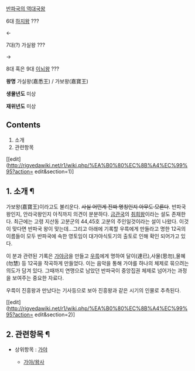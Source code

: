 [반파국의 역대국왕](%EA%B0%80%EC%95%BC/%EC%99%95%EC%82%AC.md)

6대 [하지왕](%ED%95%98%EC%A7%80%EC%99%95.md) ???

←

7대(?) 가실왕 ???

→

8대 혹은 9대 [이뇌왕](%EC%9D%B4%EB%87%8C%EC%99%95.md) ???

  

**왕명**
가실왕(嘉悉王) / 가보왕(嘉寶王)

**생몰년도**
미상

**재위년도**
미상

  

## Contents

    

1. 소개 
2. 관련항목 

[[edit](http://rigvedawiki.net/r1/wiki.php/%EA%B0%80%EC%8B%A4%EC%99%95?action=
edit&section=1)]

## 1. 소개 ¶

가보왕(嘉寶王)이라고도 불리운다. <del>사실 어떤게 진짜 명칭인지 아무도 모른다</del>. 반파국 왕인지, 안라국왕인지 아직까지 의견이
분분하다. [금관국](%EA%B8%88%EA%B4%80%EA%B5%AD.md)의
[취희왕](%EC%B7%A8%ED%9D%AC%EC%99%95.md)이라는 설도 존재한다. 최근에는 고령 지산동 고분군의 44,45호
고분의 주인일것이라는 설이 나왔다. 이것이 맞다면 반파국 왕이 맞는데...그리고 아래에 기록할 우륵에게 만들라고 명한 12곡의 이름들이 모두
반파국에 속한 영토임이 대가야식토기의 출토로 인해 확인 되어가고 있다.

  

이 분과 관련된 기록은 [가야금](%EA%B0%80%EC%95%BC%EA%B8%88.md)을 만들고
[우륵](%EC%9A%B0%EB%A5%B5.md)에게 명하여 달이(達已),사물(思勿),물혜(勿慧) 등 12곡을 작곡하게 만들었다. 이는
음악을 통해 가야를 하나의 체제로 묶으려는 의도가 담겨 있다. 그때까지 연맹으로 남았던 반파국이 중앙집권 체제로 넘어가는 과정을 보여주는
중요한 자료다.

  

우륵이 진흥왕과 만났다는 기사등으로 보아 진흥왕과 같은 시기의 인물로 추측된다.

  

[[edit](http://rigvedawiki.net/r1/wiki.php/%EA%B0%80%EC%8B%A4%EC%99%95?action=
edit&section=2)]

## 2. 관련항목 ¶

  * 상위항목 : [가야](%EA%B0%80%EC%95%BC.md)  

    * [가야/왕사](%EA%B0%80%EC%95%BC/%EC%99%95%EC%82%AC.md)


